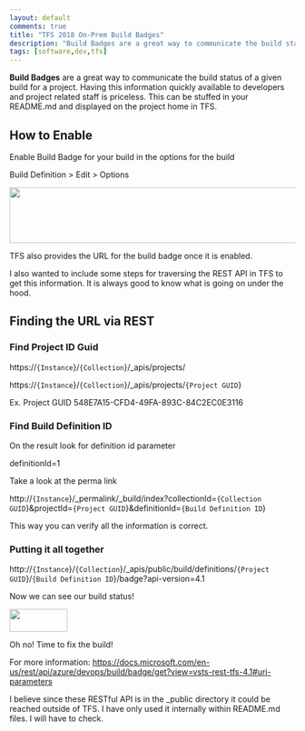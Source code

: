 ```yaml
---
layout: default
comments: true
title: "TFS 2018 On-Prem Build Badges"
description: "Build Badges are a great way to communicate the build status of a given build for a project. "
tags: [software,dev,tfs]
---
```


**Build Badges** are a great way to communicate the build status of a given build for a project.  Having this information quickly available to developers and project related staff is priceless.  This can be stuffed in your README.md and displayed on the project home in TFS.

<!--more-->

## How to Enable

Enable Build Badge for your build in the options for the build

Build Definition > Edit > Options

<a href="/assets/buildbadges.png"><img src="https://cyroot.files.wordpress.com/2019/11/buildbadges.png?w=300" alt="" width="600" height="98" class="alignnone size-medium wp-image-402" /></a>

TFS also provides the URL for the build badge once it is enabled.

I also wanted to include some steps for traversing the REST API in TFS to get this information.  It is always good to know what is going on under the hood.

## Finding the URL via REST

### Find Project ID Guid

https://`{Instance`}/`{Collection`}/_apis/projects/

https://`{Instance`}/`{Collection`}/_apis/projects/`{Project GUID`}

Ex. Project GUID 548E7A15-CFD4-49FA-893C-84C2EC0E3116

### Find Build Definition ID

On the result look for definition id parameter

definitionId=1

Take a look at the perma link

http://`{Instance`}/_permalink/_build/index?collectionId=`{Collection GUID`}&projectId=`{Project GUID`}&definitionId=`{Build Definition ID`}

This way you can verify all the information is correct.

### Putting it all together

http://`{Instance`}/`{Collection`}/_apis/public/build/definitions/`{Project GUID`}/`{Build Definition ID`}/badge?api-version=4.1

Now we can see our build status!

<a href="https://cyroot.files.wordpress.com/2019/11/buildfailed.png"><img src="https://cyroot.files.wordpress.com/2019/11/buildfailed.png" alt="" width="102" height="40" class="alignnone size-full wp-image-415" /></a>

Oh no!  Time to fix the build!

For more information: https://docs.microsoft.com/en-us/rest/api/azure/devops/build/badge/get?view=vsts-rest-tfs-4.1#uri-parameters

I believe since these RESTful API is in the _public directory it could be reached outside of TFS.  I have only used it internally within README.md files.  I will have to check.